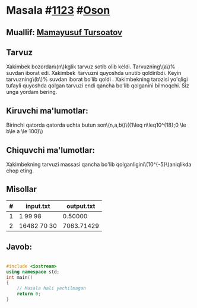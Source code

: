 
<h1>Masala #<a href="https://robocontest.uz/tasks/1123">1123</a> #<a href="https://robocontest.uz/tasks?category=1">Oson</a></h1>
<h2> Muallif: <a href="https://robocontest.uz/profile/tursoatov_mamayusuf">Mamayusuf Tursoatov</a></h2>
<h2>Tarvuz</h2>
<p>Xakimbek bozordan\(n\)kglik tarvuz sotib olib keldi. Tarvuzning\(a\)% suvdan iborat edi. Xakimbek  tarvuzni quyoshda unutib qoldiribdi. Keyin tarvuzning\(b\)% suvdan iborat bo’lib qoldi . Xakimbekning tarozisi yo'qligi tufayli quyoshda qolgan tarvuzi endi qancha bo'lib qolganini bilmoqchi. Siz unga yordam bering.</p>
<h2>Kiruvchi ma'lumotlar:</h2>
<p>Birinchi qatorda qatorda uchta butun son\(n,a,b\)\((1\leq n\leq10^{18};0 \le b\le a \le 100)\)</p>
<h2>Chiquvchi ma'lumotlar:</h2>
<p>Xakimbekning tarvuzi massasi qancha bo'lib qolganligini\(10^{-5}\)aniqlikda chop eting.</p>
<h2>Misollar</h2>
<table>
    <thead>
        <tr>
            <th>#</th>
            <th>input.txt</th>
            <th>output.txt</th>
        </tr>
    </thead>
    <tbody>
            <tr>
                <td>1</td>
                <td>1 99 98</td>
                <td>0.50000</td>
            </tr>
            <tr>
                <td>2</td>
                <td>16482 70 30</td>
                <td>7063.71429</td>
            </tr>
    </tbody>
    </table>
    
<h2>Javob:</h2>

######
```cpp
#include <iostream>
using namespace std;
int main()
{
    // Masala hali yechilmagan
    return 0;
}
```

